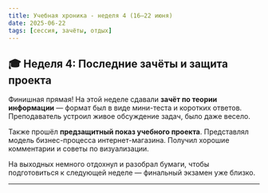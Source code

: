 ```yaml
---
title: Учебная хроника - неделя 4 (16–22 июня)
date: 2025-06-22
tags: [сессия, зачёты, отдых]
---
```


## 🎓 Неделя 4: Последние зачёты и защита проекта

Финишная прямая! На этой неделе сдавали **зачёт по теории информации** — формат был в виде мини-теста и коротких ответов. Преподаватель устроил живое обсуждение задач, было даже весело.

Также прошёл **предзащитный показ учебного проекта**. Представлял модель бизнес-процесса интернет-магазина. Получил хорошие комментарии и советы по визуализации.

На выходных немного отдохнул и разобрал бумаги, чтобы подготовиться к следующей неделе — финальный экзамен уже близко.

---

